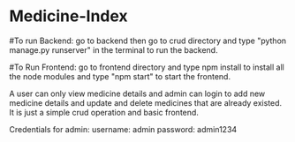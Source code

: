 # Medicine-Index


#To run Backend:
go to backend then go to crud directory and type "python manage.py runserver" in the terminal to run the backend.

#To Run Frontend:
go to frontend directory and type npm install to install all the node modules and type "npm start" to start the frontend.

A user can only view medicine details and admin can login to add new medicine details and update and delete medicines that are already existed. It is just a simple crud operation and basic frontend.

Credentials for admin: username: admin password: admin1234
